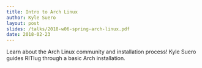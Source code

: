 ```yaml
---
title: Intro to Arch Linux 
author: Kyle Suero
layout: post
slides: /talks/2018-w06-spring-arch-linux.pdf
date: 2018-02-23
---
```


Learn about the Arch Linux community and installation process!
Kyle Suero guides RITlug through a basic Arch installation.

